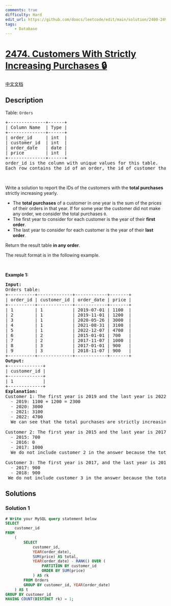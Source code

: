```yaml
---
comments: true
difficulty: Hard
edit_url: https://github.com/doocs/leetcode/edit/main/solution/2400-2499/2474.Customers%20With%20Strictly%20Increasing%20Purchases/README_EN.md
tags:
    - Database
---
```


# [2474. Customers With Strictly Increasing Purchases 🔒](https://leetcode.com/problems/customers-with-strictly-increasing-purchases)

[中文文档](/solution/2400-2499/2474.Customers%20With%20Strictly%20Increasing%20Purchases/README.md)

## Description

<p>Table: <code>Orders</code></p>

<pre>
+--------------+------+
| Column Name  | Type |
+--------------+------+
| order_id     | int  |
| customer_id  | int  |
| order_date   | date |
| price        | int  |
+--------------+------+
order_id is the column with unique values for this table.
Each row contains the id of an order, the id of customer that ordered it, the date of the order, and its price.
</pre>

<p>&nbsp;</p>

<p>Write a solution to report the IDs of the customers with the <strong>total purchases</strong> strictly increasing yearly.</p>

<ul>
	<li>The <strong>total purchases</strong> of a customer in one year is the sum of the prices of their orders in that year. If for some year the customer did not make any order, we consider the total purchases <code>0</code>.</li>
	<li>The first year to consider for each customer is the year of their <strong>first order</strong>.</li>
	<li>The last year to consider for each customer is the year of their <strong>last order</strong>.</li>
</ul>

<p>Return the result table <strong>in any order</strong>.</p>

<p>The result format is in the following example.</p>

<p>&nbsp;</p>
<p><strong class="example">Example 1:</strong></p>

<pre>
<strong>Input:</strong> 
Orders table:
+----------+-------------+------------+-------+
| order_id | customer_id | order_date | price |
+----------+-------------+------------+-------+
| 1        | 1           | 2019-07-01 | 1100  |
| 2        | 1           | 2019-11-01 | 1200  |
| 3        | 1           | 2020-05-26 | 3000  |
| 4        | 1           | 2021-08-31 | 3100  |
| 5        | 1           | 2022-12-07 | 4700  |
| 6        | 2           | 2015-01-01 | 700   |
| 7        | 2           | 2017-11-07 | 1000  |
| 8        | 3           | 2017-01-01 | 900   |
| 9        | 3           | 2018-11-07 | 900   |
+----------+-------------+------------+-------+
<strong>Output:</strong> 
+-------------+
| customer_id |
+-------------+
| 1           |
+-------------+
<strong>Explanation:</strong> 
Customer 1: The first year is 2019 and the last year is 2022
  - 2019: 1100 + 1200 = 2300
  - 2020: 3000
  - 2021: 3100
  - 2022: 4700
  We can see that the total purchases are strictly increasing yearly, so we include customer 1 in the answer.

Customer 2: The first year is 2015 and the last year is 2017
  - 2015: 700
  - 2016: 0
  - 2017: 1000
  We do not include customer 2 in the answer because the total purchases are not strictly increasing. Note that customer 2 did not make any purchases in 2016.

Customer 3: The first year is 2017, and the last year is 2018
  - 2017: 900
  - 2018: 900
 We do not include customer 3 in the answer because the total purchases are not strictly increasing.
</pre>

## Solutions

### Solution 1

<!-- tabs:start -->

```sql
# Write your MySQL query statement below
SELECT
    customer_id
FROM
    (
        SELECT
            customer_id,
            YEAR(order_date),
            SUM(price) AS total,
            YEAR(order_date) - RANK() OVER (
                PARTITION BY customer_id
                ORDER BY SUM(price)
            ) AS rk
        FROM Orders
        GROUP BY customer_id, YEAR(order_date)
    ) AS t
GROUP BY customer_id
HAVING COUNT(DISTINCT rk) = 1;
```

<!-- tabs:end -->

<!-- end -->
